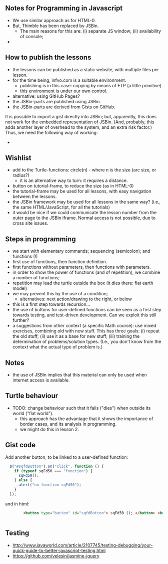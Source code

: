 ## Notes for Programming in Javascript

* We use similar approach as for HTML-0.
* But, Thimble has been replaced by JSBin.
    * The main reasons for this are: (i) separate JS window; (ii) availability of console;
*

## How to publish the lessons

* the lessons can be published as a static website, with multiple files per lesson.
* for the time being, infvo.com is a suitable environment.
    * publishing is in this case: copying by means of FTP (a little primitive).
    * this environment is under our own control.
* alternative: using GitHub Pages?
* the JSBin-parts are published using JSBin.
* the JSBin-parts are derived from Gists on GitHub.

It is possible to import a gist directly into JSBin; but, apparently, this does not work for the embedded representation of JSBin. (And, probably, this adds another layer of overhead to the system, and an extra risk factor.) Thus, we need the following way of working:

* 

## Wishlist

* add to the Turtle-functions: circle(n) - where n is the size (arc size, or radius?)
    * it is an alternative way to turn: it requires a distance.
* button on tutorial-frame, to reduce the size (as in HTML-0)
* the tutorial-frame may be used for all lessons, with easy navigation between the lessons.
* the JSBin framework may be used for all lessons in the same way? (i.e., the same HTML/JavaScript, for all the tutorials)
* it would be nice if we could communicate the lesson number from the outer page to the JSBin iframe. Normal access is not possible, due to cross site issues.

## Steps in programming

* we start with elementary commands; sequencing (semicolon); and functions (!)
* first use of functions, then function definition.
* first functions without parameters, then functions with parameters.
* in order to show the power of functions (and of repetition), we combine a number of functions;
* repetition may lead the turtle outside the box (it dies there: flat earth model)
* we may prevent this by the use of a condition;
    * alternatives: next action/drawing to the right, or below
* this is a first step towards recursion...
* the use of buttons for user-defined functions can be seen as a first step towards testing, and test-driven development. Can we exploit this still further?
* a suggestions from other context (a specific Math course): use mixed exercises, combining old with new stuff. This has three goals: (i) repeat the old stuff; (ii) use it as a base for new stuff; (iii) training the determination of problems/solution types. (I.e., you don't know from the context what the actual type of problem is.)

## Notes

* the use of JSBin implies that this material can only be used when internet access is available.

## Turtle behaviour

* TODO: change behaviour such that it fails ("dies") when outside its world ("flat world"). 
    * this approach has the advantage that it shows the importance of border cases, and its analysis in programming.
    * we might do this in lesson 2.

## Gist code 

Add another button, to be linked to a user-defined function:

```js
  $("#sqfdButton").on("click", function () {
    if (typeof sqFd50 === "function") {
      sqFd50();
    } else {
      alert("no function sqFd50");
    }
  });
```
and in html:

```html
        <button type="button" id="sqfdButton"> sqFd50 (); </button> <br>
```

```html

```

## Testing

* http://www.javaworld.com/article/2107745/testing-debugging/your-quick-guide-to-better-javascript-testing.html
* https://github.com/velesin/jasmine-jquery
